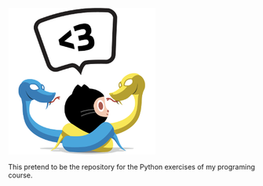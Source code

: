 <span style="text-align: center;">![Learning Python](./pythocat.png)

This pretend to be the repository for the Python exercises of my programing course.
